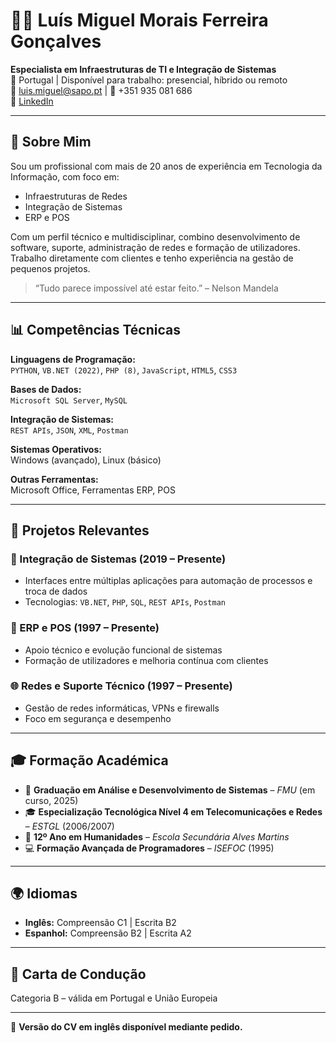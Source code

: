 # 👨‍💻 Luís Miguel Morais Ferreira Gonçalves

**Especialista em Infraestruturas de TI e Integração de Sistemas**  
📍 Portugal | Disponível para trabalho: presencial, híbrido ou remoto  
📧 luis.miguel@sapo.pt | 📱 +351 935 081 686  
🔗 [LinkedIn](https://linkedin.com/in/luísmiguelgoncalves)

---

## 🌟 Sobre Mim

Sou um profissional com mais de 20 anos de experiência em Tecnologia da Informação, com foco em:

- Infraestruturas de Redes
- Integração de Sistemas
- ERP e POS

Com um perfil técnico e multidisciplinar, combino desenvolvimento de software, suporte, administração de redes e formação de utilizadores. Trabalho diretamente com clientes e tenho experiência na gestão de pequenos projetos.

> “Tudo parece impossível até estar feito.” – Nelson Mandela

---

## 📊 Competências Técnicas

**Linguagens de Programação:**  
`PYTHON`, `VB.NET (2022)`, `PHP (8)`, `JavaScript`, `HTML5`, `CSS3`

**Bases de Dados:**  
`Microsoft SQL Server`, `MySQL`

**Integração de Sistemas:**  
`REST APIs`, `JSON`, `XML`, `Postman`

**Sistemas Operativos:**  
Windows (avançado), Linux (básico)

**Outras Ferramentas:**  
Microsoft Office, Ferramentas ERP, POS

---

## 📁 Projetos Relevantes

### 🔄 Integração de Sistemas (2019 – Presente)
- Interfaces entre múltiplas aplicações para automação de processos e troca de dados  
- Tecnologias: `VB.NET`, `PHP`, `SQL`, `REST APIs`, `Postman`

### 🛒 ERP e POS (1997 – Presente)
- Apoio técnico e evolução funcional de sistemas  
- Formação de utilizadores e melhoria contínua com clientes

### 🌐 Redes e Suporte Técnico (1997 – Presente)
- Gestão de redes informáticas, VPNs e firewalls  
- Foco em segurança e desempenho

---

## 🎓 Formação Académica

- 📘 **Graduação em Análise e Desenvolvimento de Sistemas** – *FMU* (em curso, 2025)  
- 🎓 **Especialização Tecnológica Nível 4 em Telecomunicações e Redes** – *ESTGL* (2006/2007)  
- 📄 **12º Ano em Humanidades** – *Escola Secundária Alves Martins*  
- 💻 **Formação Avançada de Programadores** – *ISEFOC* (1995)

---

## 🌍 Idiomas

- **Inglês:** Compreensão C1 | Escrita B2  
- **Espanhol:** Compreensão B2 | Escrita A2

---

## 🚗 Carta de Condução

Categoria B – válida em Portugal e União Europeia

---

📄 **Versão do CV em inglês disponível mediante pedido.**

